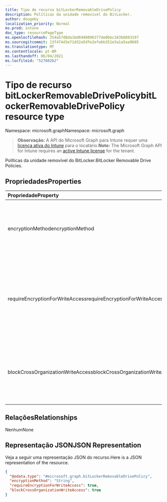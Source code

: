 ```yaml
---
title: Tipo de recurso bitLockerRemovableDrivePolicy
description: Políticas da unidade removível do BitLocker.
author: dougeby
localization_priority: Normal
ms.prod: intune
doc_type: resourcePageType
ms.openlocfilehash: 254a57d8da1bd6940096377de0bbc183b6893197
ms.sourcegitcommit: 13f474d3e71d32a5dfe2efebb351e3a1a5aa9685
ms.translationtype: MT
ms.contentlocale: pt-BR
ms.lasthandoff: 06/04/2021
ms.locfileid: "52760262"
---
```

# <a name="bitlockerremovabledrivepolicy-resource-type"></a><span data-ttu-id="d5fa7-103">Tipo de recurso bitLockerRemovableDrivePolicy</span><span class="sxs-lookup"><span data-stu-id="d5fa7-103">bitLockerRemovableDrivePolicy resource type</span></span>

<span data-ttu-id="d5fa7-104">Namespace: microsoft.graph</span><span class="sxs-lookup"><span data-stu-id="d5fa7-104">Namespace: microsoft.graph</span></span>

> <span data-ttu-id="d5fa7-105">**Observação:** A API do Microsoft Graph para Intune requer uma [licença ativa do Intune](https://go.microsoft.com/fwlink/?linkid=839381) para o locatário.</span><span class="sxs-lookup"><span data-stu-id="d5fa7-105">**Note:** The Microsoft Graph API for Intune requires an [active Intune license](https://go.microsoft.com/fwlink/?linkid=839381) for the tenant.</span></span>

<span data-ttu-id="d5fa7-106">Políticas da unidade removível do BitLocker.</span><span class="sxs-lookup"><span data-stu-id="d5fa7-106">BitLocker Removable Drive Policies.</span></span>

## <a name="properties"></a><span data-ttu-id="d5fa7-107">Propriedades</span><span class="sxs-lookup"><span data-stu-id="d5fa7-107">Properties</span></span>
|<span data-ttu-id="d5fa7-108">Propriedade</span><span class="sxs-lookup"><span data-stu-id="d5fa7-108">Property</span></span>|<span data-ttu-id="d5fa7-109">Tipo</span><span class="sxs-lookup"><span data-stu-id="d5fa7-109">Type</span></span>|<span data-ttu-id="d5fa7-110">Descrição</span><span class="sxs-lookup"><span data-stu-id="d5fa7-110">Description</span></span>|
|:---|:---|:---|
|<span data-ttu-id="d5fa7-111">encryptionMethod</span><span class="sxs-lookup"><span data-stu-id="d5fa7-111">encryptionMethod</span></span>|[<span data-ttu-id="d5fa7-112">bitLockerEncryptionMethod</span><span class="sxs-lookup"><span data-stu-id="d5fa7-112">bitLockerEncryptionMethod</span></span>](../resources/intune-deviceconfig-bitlockerencryptionmethod.md)|<span data-ttu-id="d5fa7-113">Selecione o método de criptografia para unidades removíveis.</span><span class="sxs-lookup"><span data-stu-id="d5fa7-113">Select the encryption method for removable  drives.</span></span> <span data-ttu-id="d5fa7-114">Os valores possíveis são: `aesCbc128`, `aesCbc256`, `xtsAes128`, `xtsAes256`.</span><span class="sxs-lookup"><span data-stu-id="d5fa7-114">Possible values are: `aesCbc128`, `aesCbc256`, `xtsAes128`, `xtsAes256`.</span></span>|
|<span data-ttu-id="d5fa7-115">requireEncryptionForWriteAccess</span><span class="sxs-lookup"><span data-stu-id="d5fa7-115">requireEncryptionForWriteAccess</span></span>|<span data-ttu-id="d5fa7-116">Booliano</span><span class="sxs-lookup"><span data-stu-id="d5fa7-116">Boolean</span></span>|<span data-ttu-id="d5fa7-117">Indica se o acesso de gravação deve ser bloqueado para dispositivos configurados em outra organização.</span><span class="sxs-lookup"><span data-stu-id="d5fa7-117">Indicates whether to block write access to devices configured in another organization.</span></span>  <span data-ttu-id="d5fa7-118">Se requireEncryptionForWriteAccess for false, esse valor não será afetado.</span><span class="sxs-lookup"><span data-stu-id="d5fa7-118">If requireEncryptionForWriteAccess is false, this value does not affect.</span></span>|
|<span data-ttu-id="d5fa7-119">blockCrossOrganizationWriteAccess</span><span class="sxs-lookup"><span data-stu-id="d5fa7-119">blockCrossOrganizationWriteAccess</span></span>|<span data-ttu-id="d5fa7-120">Booliano</span><span class="sxs-lookup"><span data-stu-id="d5fa7-120">Boolean</span></span>|<span data-ttu-id="d5fa7-121">Essa configuração de política determina se a proteção BitLocker é necessária para que unidades de dados removíveis sejam graváveis em um computador.</span><span class="sxs-lookup"><span data-stu-id="d5fa7-121">This policy setting determines whether BitLocker protection is required for removable data drives to be writable on a computer.</span></span>|

## <a name="relationships"></a><span data-ttu-id="d5fa7-122">Relações</span><span class="sxs-lookup"><span data-stu-id="d5fa7-122">Relationships</span></span>
<span data-ttu-id="d5fa7-123">Nenhum</span><span class="sxs-lookup"><span data-stu-id="d5fa7-123">None</span></span>

## <a name="json-representation"></a><span data-ttu-id="d5fa7-124">Representação JSON</span><span class="sxs-lookup"><span data-stu-id="d5fa7-124">JSON Representation</span></span>
<span data-ttu-id="d5fa7-125">Veja a seguir uma representação JSON do recurso.</span><span class="sxs-lookup"><span data-stu-id="d5fa7-125">Here is a JSON representation of the resource.</span></span>
<!-- {
  "blockType": "resource",
  "@odata.type": "microsoft.graph.bitLockerRemovableDrivePolicy"
}
-->
``` json
{
  "@odata.type": "#microsoft.graph.bitLockerRemovableDrivePolicy",
  "encryptionMethod": "String",
  "requireEncryptionForWriteAccess": true,
  "blockCrossOrganizationWriteAccess": true
}
```




